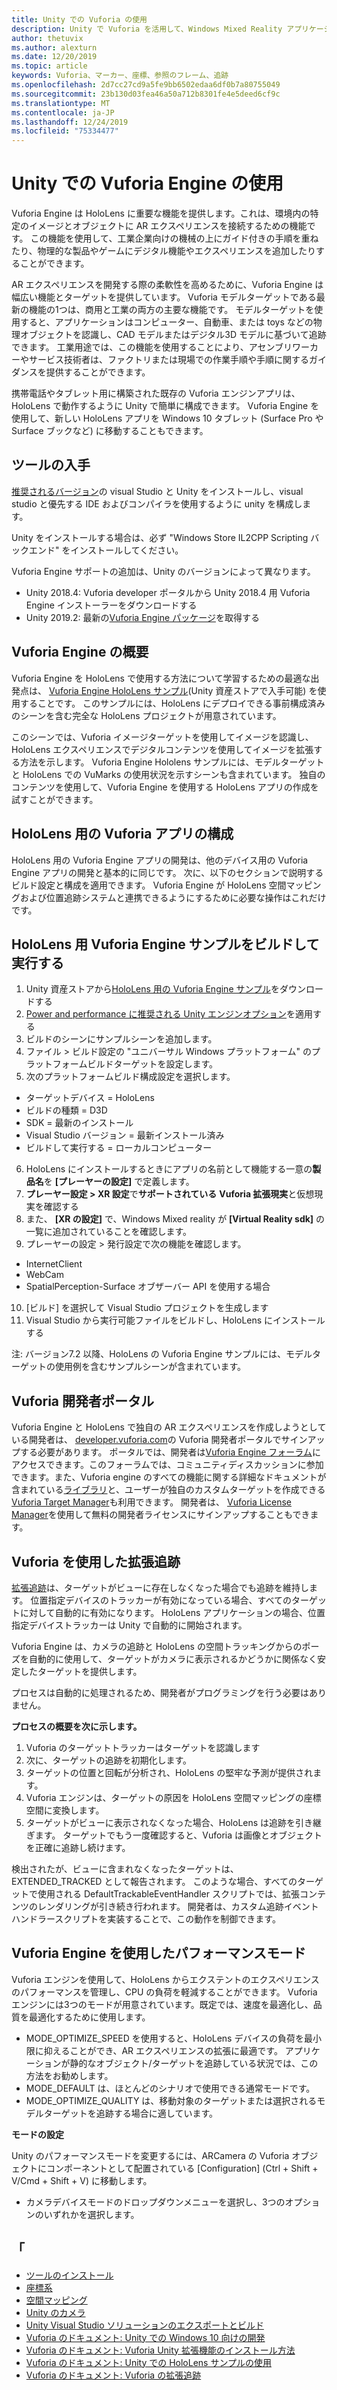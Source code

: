 ```yaml
---
title: Unity での Vuforia の使用
description: Unity で Vuforia を活用して、Windows Mixed Reality アプリケーションを構築します。
author: thetuvix
ms.author: alexturn
ms.date: 12/20/2019
ms.topic: article
keywords: Vuforia、マーカー、座標、参照のフレーム、追跡
ms.openlocfilehash: 2d7cc27cd9a5fe9bb6502edaa6df0b7a80755049
ms.sourcegitcommit: 23b130d03fea46a50a712b8301fe4e5deed6cf9c
ms.translationtype: MT
ms.contentlocale: ja-JP
ms.lasthandoff: 12/24/2019
ms.locfileid: "75334477"
---
```

# <a name="using-vuforia-engine-with-unity"></a>Unity での Vuforia Engine の使用

Vuforia Engine は HoloLens に重要な機能を提供します。これは、環境内の特定のイメージとオブジェクトに AR エクスペリエンスを接続するための機能です。 この機能を使用して、工業企業向けの機械の上にガイド付きの手順を重ねたり、物理的な製品やゲームにデジタル機能やエクスペリエンスを追加したりすることができます。

AR エクスペリエンスを開発する際の柔軟性を高めるために、Vuforia Engine は幅広い機能とターゲットを提供しています。 Vuforia モデルターゲットである最新の機能の1つは、商用と工業の両方の主要な機能です。 モデルターゲットを使用すると、アプリケーションはコンピューター、自動車、または toys などの物理オブジェクトを認識し、CAD モデルまたはデジタル3D モデルに基づいて追跡できます。 工業用途では、この機能を使用することにより、アセンブリワーカーやサービス技術者は、ファクトリまたは現場での作業手順や手順に関するガイダンスを提供することができます。

携帯電話やタブレット用に構築された既存の Vuforia エンジンアプリは、HoloLens で動作するように Unity で簡単に構成できます。 Vuforia Engine を使用して、新しい HoloLens アプリを Windows 10 タブレット (Surface Pro や Surface ブックなど) に移動することもできます。


## <a name="get-the-tools"></a>ツールの入手

[推奨されるバージョン](install-the-tools.md)の visual Studio と Unity をインストールし、visual studio と優先する IDE およびコンパイラを使用するように unity を構成します。 

Unity をインストールする場合は、必ず "Windows Store IL2CPP Scripting バックエンド" をインストールしてください。

Vuforia Engine サポートの追加は、Unity のバージョンによって異なります。
*   Unity 2018.4: Vuforia developer ポータルから Unity 2018.4 用 Vuforia Engine インストーラーをダウンロードする
*   Unity 2019.2: 最新の[Vuforia Engine パッケージ](https://library.vuforia.com/content/vuforia-library/en/articles/Solution/vuforia-engine-package-hosting-for-unity.html)を取得する 

## <a name="getting-started-with-vuforia-engine"></a>Vuforia Engine の概要

Vuforia Engine を HoloLens で使用する方法について学習するための最適な出発点は、 [Vuforia Engine HoloLens サンプル](https://assetstore.unity.com/packages/templates/packs/vuforia-hololens-sample-101553)(Unity 資産ストアで入手可能) を使用することです。 このサンプルには、HoloLens にデプロイできる事前構成済みのシーンを含む完全な HoloLens プロジェクトが用意されています。

このシーンでは、Vuforia イメージターゲットを使用してイメージを認識し、HoloLens エクスペリエンスでデジタルコンテンツを使用してイメージを拡張する方法を示します。 Vuforia Engine Hololens サンプルには、モデルターゲットと HoloLens での VuMarks の使用状況を示すシーンも含まれています。 独自のコンテンツを使用して、Vuforia Engine を使用する HoloLens アプリの作成を試すことができます。



## <a name="configuring-a-vuforia-app-for-hololens"></a>HoloLens 用の Vuforia アプリの構成

HoloLens 用の Vuforia Engine アプリの開発は、他のデバイス用の Vuforia Engine アプリの開発と基本的に同じです。 次に、以下のセクションで説明するビルド設定と構成を適用できます。 Vuforia Engine が HoloLens 空間マッピングおよび位置追跡システムと連携できるようにするために必要な操作はこれだけです。

## <a name="build-and-run-the-vuforia-engine-sample-for-hololens"></a>HoloLens 用 Vuforia Engine サンプルをビルドして実行する
1.  Unity 資産ストアから[HoloLens 用の Vuforia Engine サンプル](https://assetstore.unity.com/packages/templates/packs/vuforia-hololens-sample-101553)をダウンロードする
2.  [Power and performance に推奨される Unity エンジンオプション](performance-recommendations-for-unity.md)を適用する
3.  ビルドのシーンにサンプルシーンを追加します。
4.  ファイル > ビルド設定の "ユニバーサル Windows プラットフォーム" のプラットフォームビルドターゲットを設定します。
5.  次のプラットフォームビルド構成設定を選択します。 
   * ターゲットデバイス = HoloLens
   * ビルドの種類 = D3D
   * SDK = 最新のインストール
   * Visual Studio バージョン = 最新インストール済み
   * ビルドして実行する = ローカルコンピューター
6.  HoloLens にインストールするときにアプリの名前として機能する一意の**製品名**を **[プレーヤーの設定]** で定義します。
7.  **プレーヤー設定 > XR 設定**で**サポートされている** **Vuforia 拡張現実**と仮想現実を確認する
8.  また、 **[XR の設定]** で、Windows Mixed reality が  **[Virtual Reality sdk]** の一覧に追加されていることを確認します。
9.  プレーヤーの設定 > 発行設定で次の機能を確認します。 
   * InternetClient
   * WebCam
   * SpatialPerception-Surface オブザーバー API を使用する場合
10. [ビルド] を選択して Visual Studio プロジェクトを生成します
11. Visual Studio から実行可能ファイルをビルドし、HoloLens にインストールする

注: バージョン7.2 以降、HoloLens の Vuforia Engine サンプルには、モデルターゲットの使用例を含むサンプルシーンが含まれています。

## <a name="the-vuforia-developer-portal"></a>Vuforia 開発者ポータル

Vuforia Engine と HoloLens で独自の AR エクスペリエンスを作成しようとしている開発者は、 [developer.vuforia.com](https://developer.vuforia.com/)の Vuforia 開発者ポータルでサインアップする必要があります。 ポータルでは、開発者は[Vuforia Engine フォーラム](https://developer.vuforia.com/forum)にアクセスできます。このフォーラムでは、コミュニティディスカッションに参加できます。また、Vuforia engine のすべての機能に関する詳細なドキュメントが含まれている[ライブラリ](https://library.vuforia.com/)と、ユーザーが独自のカスタムターゲットを作成できる[Vuforia Target Manager](https://developer.vuforia.com/target-manager)も利用できます。 開発者は、 [Vuforia License Manager](https://developer.vuforia.com/license-manager)を使用して無料の開発者ライセンスにサインアップすることもできます。

## <a name="extended-tracking-with-vuforia"></a>Vuforia を使用した拡張追跡

[拡張追跡](https://library.vuforia.com/articles/Training/Extended-Tracking)は、ターゲットがビューに存在しなくなった場合でも追跡を維持します。 位置指定デバイスのトラッカーが有効になっている場合、すべてのターゲットに対して自動的に有効になります。 HoloLens アプリケーションの場合、位置指定デバイストラッカーは Unity で自動的に開始されます。

Vuforia Engine は、カメラの追跡と HoloLens の空間トラッキングからのポーズを自動的に使用して、ターゲットがカメラに表示されるかどうかに関係なく安定したターゲットを提供します。

プロセスは自動的に処理されるため、開発者がプログラミングを行う必要はありません。


**プロセスの概要を次に示します。**
1. Vuforia のターゲットトラッカーはターゲットを認識します
2. 次に、ターゲットの追跡を初期化します。
3. ターゲットの位置と回転が分析され、HoloLens の堅牢な予測が提供されます。
4. Vuforia エンジンは、ターゲットの原因を HoloLens 空間マッピングの座標空間に変換します。
5. ターゲットがビューに表示されなくなった場合、HoloLens は追跡を引き継ぎます。 ターゲットでもう一度確認すると、Vuforia は画像とオブジェクトを正確に追跡し続けます。

検出されたが、ビューに含まれなくなったターゲットは、EXTENDED_TRACKED として報告されます。 このような場合、すべてのターゲットで使用される DefaultTrackableEventHandler スクリプトでは、拡張コンテンツのレンダリングが引き続き行われます。 開発者は、カスタム追跡イベントハンドラースクリプトを実装することで、この動作を制御できます。


## <a name="performance-mode-with-vuforia-engine"></a>Vuforia Engine を使用したパフォーマンスモード 

Vuforia エンジンを使用して、HoloLens からエクステントのエクスペリエンスのパフォーマンスを管理し、CPU の負荷を軽減することができます。 Vuforia エンジンには3つのモードが用意されています。既定では、速度を最適化し、品質を最適化するために使用します。 

*   MODE_OPTIMIZE_SPEED を使用すると、HoloLens デバイスの負荷を最小限に抑えることができ、AR エクスペリエンスの拡張に最適です。 アプリケーションが静的なオブジェクト/ターゲットを追跡している状況では、この方法をお勧めします。
*   MODE_DEFAULT は、ほとんどのシナリオで使用できる通常モードです。
*   MODE_OPTIMIZE_QUALITY は、移動対象のターゲットまたは選択されるモデルターゲットを追跡する場合に適しています。

**モードの設定**

Unity のパフォーマンスモードを変更するには、ARCamera の Vuforia オブジェクトにコンポーネントとして配置されている [Configuration] (Ctrl + Shift + V/Cmd + Shift + V) に移動します。 
*   カメラデバイスモードのドロップダウンメニューを選択し、3つのオプションのいずれかを選択します。


## <a name="see-also"></a>「
* [ツールのインストール](install-the-tools.md)
* [座標系](coordinate-systems.md)
* [空間マッピング](spatial-mapping.md)
* [Unity のカメラ](camera-in-unity.md)
* [Unity Visual Studio ソリューションのエクスポートとビルド](exporting-and-building-a-unity-visual-studio-solution.md)
* [Vuforia のドキュメント: Unity での Windows 10 向けの開発](https://library.vuforia.com/articles/Solution/Developing-for-Windows-10-in-Unity)
* [Vuforia のドキュメント: Vuforia Unity 拡張機能のインストール方法](https://library.vuforia.com/articles/Solution/Installing-the-Unity-Extension)
* [Vuforia のドキュメント: Unity での HoloLens サンプルの使用](https://library.vuforia.com/articles/Solution/Working-with-the-HoloLens-sample-in-Unity)
* [Vuforia のドキュメント: Vuforia の拡張追跡](https://library.vuforia.com/articles/Training/Extended-Tracking)

